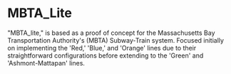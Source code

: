 # MBTA_Lite
 "MBTA_lite," is based as a proof of concept for the Massachusetts Bay Transportation Authority's (MBTA) Subway-Train system. Focused initially on implementing the 'Red,' 'Blue,' and 'Orange' lines due to their straightforward configurations before extending to the 'Green' and 'Ashmont-Mattapan' lines.
